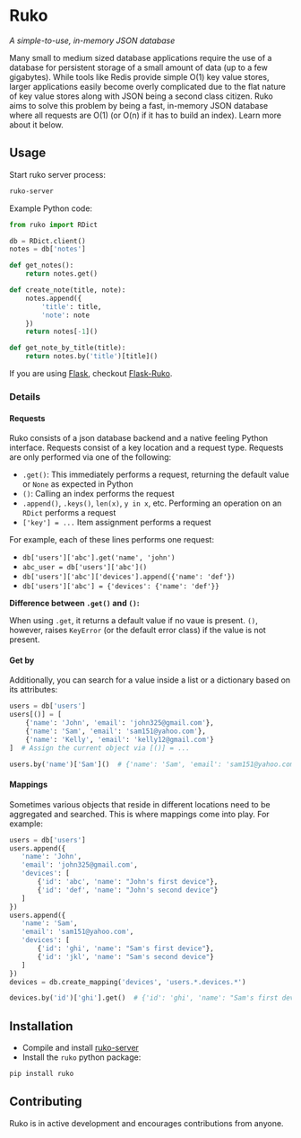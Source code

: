 # Ruko

*A simple-to-use, in-memory JSON database*

Many small to medium sized database applications require the use of a database for
persistent storage of a small amount of data (up to a few gigabytes). While tools like
Redis provide simple O(1) key value stores, larger applications easily become
overly complicated due to the flat nature of key value stores along with JSON being a second
class citizen. Ruko aims to solve this problem by being a fast, in-memory JSON database
where all requests are O(1) (or O(n) if it has to build an index). Learn more about it below.

## Usage

Start ruko server process:
```bash
ruko-server
```

Example Python code:
```python
from ruko import RDict

db = RDict.client()
notes = db['notes']

def get_notes():
    return notes.get()

def create_note(title, note):
    notes.append({
        'title': title,
        'note': note
    })
    return notes[-1]()

def get_note_by_title(title):
    return notes.by('title')[title]()
```

If you are using [Flask](http://flask.pocoo.org/), checkout [Flask-Ruko](https://github.com/rukodb/flask-ruko).

### Details

#### Requests

Ruko consists of a json database backend and a native feeling Python
interface. Requests consist of a key location and a request type. Requests
are only performed via one of the following:
 - `.get()`: This immediately performs a request, returning the default value or `None` as expected in Python
 - `()`: Calling an index performs the request
 - `.append()`, `.keys()`, `len(x)`, `y in x`, etc. Performing an operation on an  `RDict` performs a request
 - `['key'] = ...` Item assignment performs a request
 
 For example, each of these lines performs one request:
 
  - `db['users']['abc'].get('name', 'john')`
  - `abc_user = db['users']['abc']()`
  - `db['users']['abc']['devices'].append({'name': 'def'})`
  - `db['users']['abc'] = {'devices': {'name': 'def'}}`

**Difference between `.get()` and `()`:**

When using `.get`, it returns a default value if no vaue is present. `()`, however,
raises `KeyError` (or the default error class) if the value is not present.

#### Get by

Additionally, you can search for a value inside a list or a dictionary based on its attributes:

```python
users = db['users']
users[()] = [
    {'name': 'John', 'email': 'john325@gmail.com'},
    {'name': 'Sam', 'email': 'sam151@yahoo.com'},
    {'name': 'Kelly', 'email': 'kelly12@gmail.com'}
]  # Assign the current object via [()] = ...

users.by('name')['Sam']()  # {'name': 'Sam', 'email': 'sam151@yahoo.com'}
```
 
 #### Mappings
Sometimes various objects that reside in different locations need to be
aggregated and searched. This is where mappings come into play. For
example:

 ```python
users = db['users']
users.append({
    'name': 'John',
    'email': 'john325@gmail.com',
    'devices': [
        {'id': 'abc', 'name': "John's first device"},
        {'id': 'def', 'name': "John's second device"}
    ]
})
users.append({
    'name': 'Sam',
    'email': 'sam151@yahoo.com',
    'devices': [
        {'id': 'ghi', 'name': "Sam's first device"},
        {'id': 'jkl', 'name': "Sam's second device"}
    ]
})
devices = db.create_mapping('devices', 'users.*.devices.*')

devices.by('id')['ghi'].get()  # {'id': 'ghi', 'name': "Sam's first device"}
```

## Installation

 - Compile and install [ruko-server](https://github.com/rukodb/ruko-server)
 - Install the `ruko` python package:
 
 ```bash
 pip install ruko
 ```

## Contributing

Ruko is in active development and encourages contributions from anyone.
